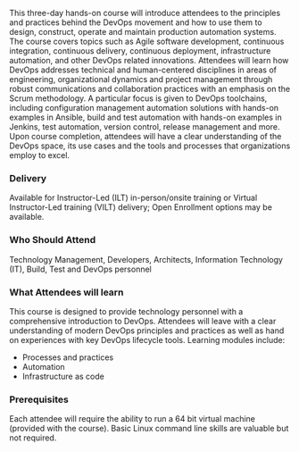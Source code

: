 <!-- DevOps Foundation -->

This three-day hands-on course will introduce attendees to the principles and practices behind the DevOps movement and how to use them to design, construct, operate and maintain production automation systems. The course covers topics such as Agile software development, continuous integration, continuous delivery, continuous deployment, infrastructure automation, and other DevOps related innovations. Attendees will learn how DevOps addresses technical and human-centered disciplines in areas of engineering, organizational dynamics and project management through robust communications and collaboration practices with an emphasis on the Scrum methodology. A particular focus is given to DevOps toolchains, including configuration management automation solutions with hands-on examples in Ansible, build and test automation with hands-on examples in Jenkins, test automation, version control, release management and more. Upon course completion, attendees will have a clear understanding of the DevOps space, its use cases and the tools and processes that organizations employ to excel.


### Delivery

Available for Instructor-Led (ILT) in-person/onsite training or Virtual Instructor-Led training (VILT) delivery; Open Enrollment options may be available.


### Who Should Attend

Technology Management, Developers, Architects, Information Technology (IT), Build, Test and DevOps personnel


### What Attendees will learn

This course is designed to provide technology personnel with a comprehensive introduction to DevOps. Attendees will leave with a clear understanding of modern DevOps principles and practices as well as hand on experiences with key DevOps lifecycle tools. Learning modules include:

- Processes and practices
- Automation
- Infrastructure as code


### Prerequisites

Each attendee will require the ability to run a 64 bit virtual machine (provided with the course). Basic Linux command
line skills are valuable but not required.
